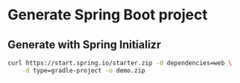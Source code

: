 # Generate Spring Boot project

## Generate with Spring	Initializr

```bash
curl https://start.spring.io/starter.zip -d dependencies=web \
    -d type=gradle-project -o demo.zip
```
